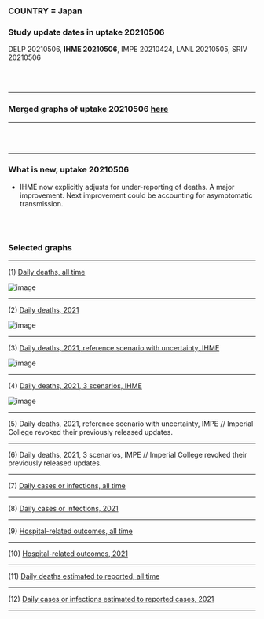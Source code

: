 ### COUNTRY = Japan

### Study update dates in uptake 20210506

DELP 20210506, **IHME 20210506**, IMPE 20210424, LANL 20210505, SRIV 20210506


<br/><br/>
****

### Merged graphs of uptake 20210506 [here](https://github.com/pourmalek/covir2/blob/main/ADAPTATIONS_EXAMPLES/Japan_20210506/graphs%20merged%2020210506.pdf)

****

<br/><br/>

****

### What is new, uptake 20210506
 

* IHME now explicitly adjusts for under-reporting of deaths. A major improvement. Next improvement could be accounting for asymptomatic transmission. 



<br/><br/>



### Selected graphs

****

(1) [Daily deaths, all time](https://github.com/pourmalek/covir2/blob/main/ADAPTATIONS_EXAMPLES/Japan_20210506/output/merge/graph%2011%20COVID-19%20daily%20deaths%2C%20Japan%2C%20reference%20scenarios%2C%20all%20time.pdf)

![image](https://user-images.githubusercontent.com/30849720/135177897-48e8b30e-8faa-4556-a656-006af6aaf316.png)

****

(2) [Daily deaths, 2021](https://github.com/pourmalek/covir2/blob/main/ADAPTATIONS_EXAMPLES/Japan_20210506/output/merge/graph%2012%20COVID-19%20daily%20deaths%2C%20Japan%2C%20reference%20scenarios.pdf)

![image](https://user-images.githubusercontent.com/30849720/135177945-71d592a8-2fb4-41c7-bcf2-e112931d34f2.png)

****

(3) [Daily deaths, 2021, reference scenario with uncertainty, IHME](https://github.com/pourmalek/covir2/blob/main/ADAPTATIONS_EXAMPLES/Japan_20210506/output/merge/graph%2014%20COVID-19%20daily%20deaths%2C%20Japan%2C%20reference%20scenario%20with%20uncertainty%2C%20IHME.pdf)

![image](https://user-images.githubusercontent.com/30849720/135178001-0eebafe0-5a6f-42c3-a5d9-4851c2abf415.png)

****

(4) [Daily deaths, 2021, 3 scenarios, IHME](https://github.com/pourmalek/covir2/blob/main/ADAPTATIONS_EXAMPLES/Japan_20210506/output/merge/graph%2015%20COVID-19%20daily%20deaths%2C%20Japan%2C%203%20scenarios%2C%20IHME.pdf)

![image](https://user-images.githubusercontent.com/30849720/135178055-1453662f-983c-482f-889d-91a4cfbb6c1f.png)

****

(5) Daily deaths, 2021, reference scenario with uncertainty, IMPE //  Imperial College revoked their previously released updates. 

****

(6) Daily deaths, 2021, 3 scenarios, IMPE //  Imperial College revoked their previously released updates. 

****

(7) [Daily cases or infections, all time](https://github.com/pourmalek/covir2/blob/main/ADAPTATIONS_EXAMPLES/Japan_20210506/output/merge/graph%2021%20COVID-19%20daily%20cases%2C%20Japan%2C%20reference%20scenarios%2C%20all%20time.pdf)

  
****

(8) [Daily cases or infections, 2021](https://github.com/pourmalek/covir2/blob/main/ADAPTATIONS_EXAMPLES/Japan_20210506/output/merge/graph%2022%20COVID-19%20daily%20cases%2C%20Japan%2C%20reference%20scenarios.pdf)

  
****

(9) [Hospital-related outcomes, all time](https://github.com/pourmalek/covir2/blob/main/ADAPTATIONS_EXAMPLES/Japan_20210506/output/merge/graph%2071%20COVID-19%20hospital-related%20outcomes%2C%20all%20time.pdf)


****

(10) [Hospital-related outcomes, 2021](https://github.com/pourmalek/covir2/blob/main/ADAPTATIONS_EXAMPLES/Japan_20210506/output/merge/graph%2072%20COVID-19%20hospital-related%20outcomes%2C%20wo%20extremes%2C%202021.pdf)


****

(11) [Daily deaths estimated to reported, all time](https://github.com/pourmalek/covir2/blob/main/ADAPTATIONS_EXAMPLES/Japan_20210506/output/merge/graph%2091%20COVID-19%20daily%20deaths%20estimated%20to%20reported%2C%20Japan%2C%20reference%20scenarios%2C%20all%20time.pdf)

  
****

(12) [Daily cases or infections estimated to reported cases, 2021](https://github.com/pourmalek/covir2/blob/main/ADAPTATIONS_EXAMPLES/Japan_20210506/output/merge/graph%2094%20COVID-19%20daily%20cases%20estimated%20to%20reported%2C%20Japan%2C%20reference%20scenarios.pdf) 

  
****

